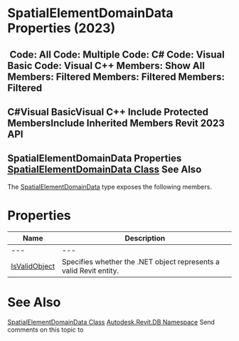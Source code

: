 # SpatialElementDomainData Properties (2023)

﻿
 Code: All Code: Multiple Code: C# Code: Visual Basic Code: Visual C++  Members: Show All Members: Filtered Members: Filtered Members: Filtered   
---  
C#Visual BasicVisual C++
Include Protected MembersInclude Inherited Members
Revit 2023 API  
---  
SpatialElementDomainData Properties  
[SpatialElementDomainData Class](e0fdcb90-d17f-3c2b-2977-01772d4ee60a.md "SpatialElementDomainData Class") See Also  
---  
The [SpatialElementDomainData](e0fdcb90-d17f-3c2b-2977-01772d4ee60a.md "SpatialElementDomainData Class") type exposes the following members.
# Properties
| Name | Description |
| --- | --- |
| --- | --- | --- |
| [IsValidObject](4365cb63-c7a0-a7d3-67a9-da88648c4104.md "IsValidObject Property") | Specifies whether the .NET object represents a valid Revit entity. |

# See Also
[SpatialElementDomainData Class](e0fdcb90-d17f-3c2b-2977-01772d4ee60a.md "SpatialElementDomainData Class")
[Autodesk.Revit.DB Namespace](87546ba7-461b-c646-cbb1-2cb8f5bff8b2.md "Autodesk.Revit.DB Namespace")
Send comments on this topic to 